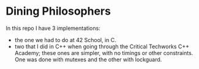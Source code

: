 # Dining Philosophers
In this repo I have 3 implementations:
- the one we had to do at 42 School, in C.
- two that I did in C++ when going through the Critical Techworks C++ Academy; these ones are simpler, with no timings or other constraints. One was done with mutexes and the other with lockguard.
